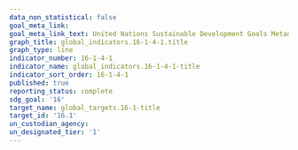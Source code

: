 ```yaml
---
data_non_statistical: false
goal_meta_link: 
goal_meta_link_text: United Nations Sustainable Development Goals Metadata
graph_title: global_indicators.16-1-4-1.title
graph_type: line
indicator_number: 16-1-4-1
indicator_name: global_indicators.16-1-4-1-title
indicator_sort_order: 16-1-4-1
published: true
reporting_status: complete
sdg_goal: '16'
target_name: global_targets.16-1-title
target_id: '16.1'
un_custodian_agency: 
un_designated_tier: '1'
---
```

